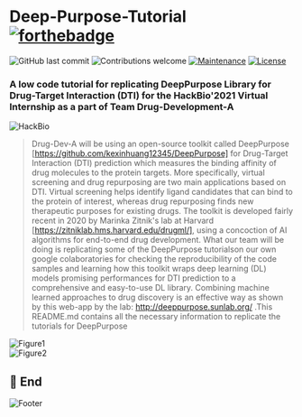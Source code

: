 # Deep-Purpose-Tutorial    [![forthebadge](https://forthebadge.com/images/badges/built-with-science.svg)](https://forthebadge.com)
![GitHub last commit](https://img.shields.io/github/last-commit/ssiddhantsharma/deep-purpose-tutorial)
![Contributions welcome](https://img.shields.io/badge/contributions-welcome-orange.svg)
[![Maintenance](https://img.shields.io/badge/Maintained%3F-yes-green.svg)](https://github.com/ssiddhantsharma/deep-purpose-tutorial/graphs/commit-activity) 
[![License](https://img.shields.io/badge/license-MIT-blue.svg)](https://opensource.org/licenses/MIT)

### A low code tutorial for replicating DeepPurpose Library for Drug-Target Interaction (DTI) for the HackBio'2021 Virtual Internship as a part of Team Drug-Development-A

![HackBio](https://github.com/ssiddhantsharma/team-greider/blob/main/HackBio.jfif) <br>

> Drug-Dev-A will be using an open-source toolkit called DeepPurpose [https://github.com/kexinhuang12345/DeepPurpose] for Drug-Target Interaction (DTI) prediction which measures the binding affinity of drug molecules to the protein targets. More specifically, virtual screening and drug repurposing are two main applications based on DTI. Virtual screening helps identify ligand candidates that can bind to the protein of interest, whereas drug repurposing finds new therapeutic purposes for existing drugs. The toolkit is developed fairly recent in 2020 by Marinka Zitnik's lab at Harvard [https://zitniklab.hms.harvard.edu/drugml/], using a concoction of AI algorithms for end-to-end drug development.
What our team will be doing is replicating some of the DeepPurpose tutorialson our own google colaboratories for checking the reproducibility of the code samples and learning how this toolkit wraps deep learning (DL) models promising performances for DTI prediction to a comprehensive and easy-to-use DL library. Combining machine learned approaches to drug discovery is an effective way as shown by this web-app by the lab: http://deeppurpose.sunlab.org/ .This README.md contains all the necessary information to replicate the tutorials for DeepPurpose <br>

![Figure1](https://github.com/sssiddhantsharma/deep-purpose-tutoria/blob/main/figure1.png) <br>
![Figure2](https://github.com/ssiddhantsharma/deep-purpose-tutoria/blob/main/figure2.png) <br>

## 🚀 End
![Footer](https://github.com/navendu-pottekkat/awesome-readme/blob/master/fooooooter.png)
